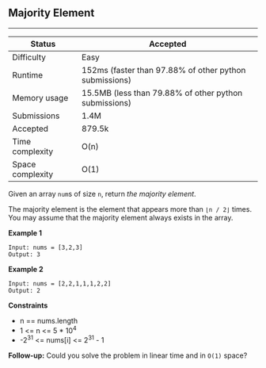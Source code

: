 ## Majority Element
---------
| Status | Accepted |
| --- | --- |
| Difficulty | Easy |
| Runtime | 152ms (faster than 97.88% of other python submissions) |
| Memory usage | 15.5MB (less than 79.88% of other python submissions) |
| Submissions | 1.4M |
| Accepted | 879.5k |
| Time complexity | O(n) |
| Space complexity | O(1) |

Given an array `num`s of size `n`, return *the majority element*.

The majority element is the element that appears more than `⌊n / 2⌋` times. You may assume that the majority element always exists in the array.

**Example 1**
```
Input: nums = [3,2,3]
Output: 3
```

**Example 2**
```
Input: nums = [2,2,1,1,1,2,2]
Output: 2
```

**Constraints**
- n == nums.length
- 1 <= n <= 5 * 10<sup>4</sup>
- -2<sup>31</sup> <= nums[i] <= 2<sup>31</sup> - 1

**Follow-up:** Could you solve the problem in linear time and in `O(1)` space?
